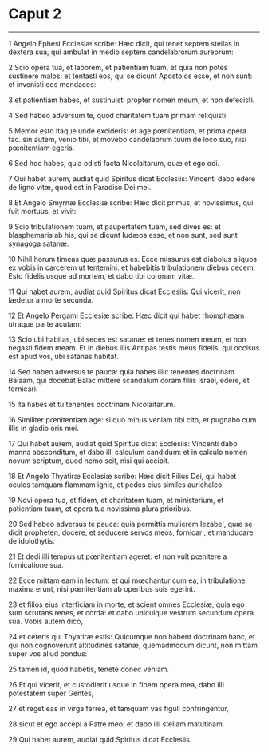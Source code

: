 # Caput 2

***

1 Angelo Ephesi Ecclesiæ scribe: Hæc dicit, qui tenet septem stellas in dextera sua, qui ambulat in medio septem candelabrorum aureorum:

2 Scio opera tua, et laborem, et patientiam tuam, et quia non potes sustinere malos: et tentasti eos, qui se dicunt Apostolos esse, et non sunt: et invenisti eos mendaces:

3 et patientiam habes, et sustinuisti propter nomen meum, et non defecisti.

4 Sed habeo adversum te, quod charitatem tuam primam reliquisti.

5 Memor esto itaque unde excideris: et age pœnitentiam, et prima opera fac. sin autem, venio tibi, et movebo candelabrum tuum de loco suo, nisi pœnitentiam egeris.

6 Sed hoc habes, quia odisti facta Nicolaitarum, quæ et ego odi.

7 Qui habet aurem, audiat quid Spiritus dicat Ecclesiis: Vincenti dabo edere de ligno vitæ, quod est in Paradiso Dei mei.

8 Et Angelo Smyrnæ Ecclesiæ scribe: Hæc dicit primus, et novissimus, qui fuit mortuus, et vivit:

9 Scio tribulationem tuam, et paupertatem tuam, sed dives es: et blasphemaris ab his, qui se dicunt Iudæos esse, et non sunt, sed sunt synagoga satanæ.

10 Nihil horum timeas quæ passurus es. Ecce missurus est diabolus aliquos ex vobis in carcerem ut tentemini: et habebitis tribulationem diebus decem. Esto fidelis usque ad mortem, et dabo tibi coronam vitæ.

11 Qui habet aurem, audiat quid Spiritus dicat Ecclesiis: Qui vicerit, non lædetur a morte secunda.

12 Et Angelo Pergami Ecclesiæ scribe: Hæc dicit qui habet rhomphæam utraque parte acutam:

13 Scio ubi habitas, ubi sedes est satanæ: et tenes nomen meum, et non negasti fidem meam. Et in diebus illis Antipas testis meus fidelis, qui occisus est apud vos, ubi satanas habitat.

14 Sed habeo adversus te pauca: quia habes illic tenentes doctrinam Balaam, qui docebat Balac mittere scandalum coram filiis Israel, edere, et fornicari:

15 ita habes et tu tenentes doctrinam Nicolaitarum.

16 Similiter pœnitentiam age: si quo minus veniam tibi cito, et pugnabo cum illis in gladio oris mei.

17 Qui habet aurem, audiat quid Spiritus dicat Ecclesiis: Vincenti dabo manna absconditum, et dabo illi calculum candidum: et in calculo nomen novum scriptum, quod nemo scit, nisi qui accipit.

18 Et Angelo Thyatiræ Ecclesiæ scribe: Hæc dicit Filius Dei, qui habet oculos tamquam flammam ignis, et pedes eius similes aurichalco:

19 Novi opera tua, et fidem, et charitatem tuam, et ministerium, et patientiam tuam, et opera tua novissima plura prioribus.

20 Sed habeo adversus te pauca: quia permittis mulierem Iezabel, quæ se dicit propheten, docere, et seducere servos meos, fornicari, et manducare de idolothytis.

21 Et dedi illi tempus ut pœnitentiam ageret: et non vult pœnitere a fornicatione sua.

22 Ecce mittam eam in lectum: et qui mœchantur cum ea, in tribulatione maxima erunt, nisi pœnitentiam ab operibus suis egerint.

23 et filios eius interficiam in morte, et scient omnes Ecclesiæ, quia ego sum scrutans renes, et corda: et dabo unicuique vestrum secundum opera sua. Vobis autem dico,

24 et ceteris qui Thyatiræ estis: Quicumque non habent doctrinam hanc, et qui non cognoverunt altitudines satanæ, quemadmodum dicunt, non mittam super vos aliud pondus:

25 tamen id, quod habetis, tenete donec veniam.

26 Et qui vicerit, et custodierit usque in finem opera mea, dabo illi potestatem super Gentes,

27 et reget eas in virga ferrea, et tamquam vas figuli confringentur,

28 sicut et ego accepi a Patre meo: et dabo illi stellam matutinam.

29 Qui habet aurem, audiat quid Spiritus dicat Ecclesiis.

